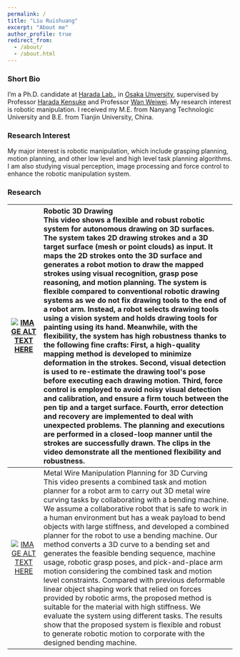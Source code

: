 ```yaml
---
permalink: /
title: "Liu Ruishuang"
excerpt: "About me"
author_profile: true
redirect_from: 
  - /about/
  - /about.html
---
```


### Short Bio

I’m a Ph.D. candidate at [Harada Lab.](https://www.roboticmanipulation.org/), in [Osaka Unversity](https://www.osaka-u.ac.jp/ja), supervised by Professor [Harada Kensuke](http://www.hlab.sys.es.osaka-u.ac.jp/people/harada/) and Professor [Wan Weiwei](https://wanweiwei07.github.io/). My research interest is robotic manipulation. I received my M.E. from Nanyang Technologic University and B.E. from Tianjin University, China.

### Research Interest
My major interest is robotic manipulation, which include grasping planning, motion planning, and other low level and high level task planning algorithms. I am also studying visual perception, image processing and force control to enhance the robotic manipulation system. 

### Research
| [![IMAGE ALT TEXT HERE](https://img.youtube.com/vi/DwUWdWQCZyw/maxresdefault.jpg)](https://www.youtube.com/watch?v=DwUWdWQCZyw&t=61s) | Robotic 3D Drawing <br> This video shows a flexible and robust robotic system for autonomous drawing on 3D surfaces. The system takes 2D drawing strokes and a 3D target surface (mesh or point clouds) as input. It maps the 2D strokes onto the 3D surface and generates a robot motion to draw the mapped strokes using visual recognition, grasp pose reasoning, and motion planning. The system is flexible compared to conventional robotic drawing systems as we do not fix drawing tools to the end of a robot arm. Instead, a robot selects drawing tools using a vision system and holds drawing tools for painting using its hand. Meanwhile, with the flexibility, the system has high robustness thanks to the following fine crafts: First, a high-quality mapping method is developed to minimize deformation in the strokes. Second, visual detection is used to re-estimate the drawing tool's pose before executing each drawing motion. Third, force control is employed to avoid noisy visual detection and calibration, and ensure a firm touch between the pen tip and a target surface. Fourth, error detection and recovery are implemented to deal with unexpected problems. The planning and executions are performed in a closed-loop manner until the strokes are successfully drawn. The clips in the video demonstrate all the mentioned flexibility and robustness.  |
|:---:|:---|
| [![IMAGE ALT TEXT HERE](https://img.youtube.com/vi/sp4KDs7oiEw/maxresdefault.jpg)](https://www.youtube.com/watch?v=DwUWdWQCZyw&t=61s) | Metal Wire Manipulation Planning for 3D Curving <br> This video presents a combined task and motion planner for a robot arm to carry out 3D metal wire curving tasks by collaborating with a bending machine. We assume a collaborative robot that is safe to work in a human environment but has a weak payload to bend objects with large stiffness, and developed a combined planner for the robot to use a bending machine. Our method converts a 3D curve to a bending set and generates the feasible bending sequence, machine usage, robotic grasp poses, and pick-and-place arm motion considering the combined task and motion level constraints. Compared with previous deformable linear object shaping work that relied on forces provided by robotic arms, the proposed method is suitable for the material with high stiffness. We evaluate the system using different tasks. The results show that the proposed system is flexible and robust to generate robotic motion to corporate with the designed bending machine. |
